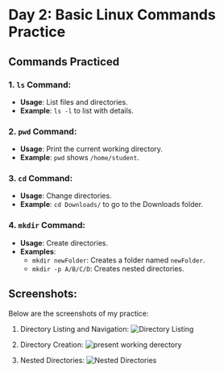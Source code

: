 # Day 2: Basic Linux Commands Practice

## Commands Practiced

### 1. `ls` Command:
- **Usage**: List files and directories.
- **Example**: `ls -l` to list with details.
  
### 2. `pwd` Command:
- **Usage**: Print the current working directory.
- **Example**: `pwd` shows `/home/student`.

### 3. `cd` Command:
- **Usage**: Change directories.
- **Example**: `cd Downloads/` to go to the Downloads folder.
  
### 4. `mkdir` Command:
- **Usage**: Create directories.
- **Examples**:
  - `mkdir newFolder`: Creates a folder named `newFolder`.
  - `mkdir -p A/B/C/D`: Creates nested directories.

## Screenshots:
Below are the screenshots of my practice:

1. Directory Listing and Navigation:
   ![Directory Listing](2024\day02\img\1img.jpg)

2. Directory Creation:
   ![present working derectory](2024\day02\img\2img.jpg)

3. Nested Directories:
   ![Nested Directories](2024\day02\img\3img.jpg)

